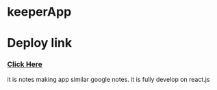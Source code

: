 # keeperApp

# Deploy link
<a href="https://ciao-keeper-app.web.app/"><h3>Click Here</h3></a>


it is notes making app similar  google notes. it is fully develop on react.js
